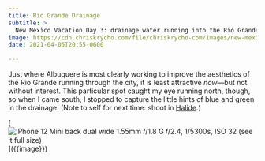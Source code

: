 ```yaml
---
title: Rio Grande Drainage
subtitle: >
  New Mexico Vacation Day 3: drainage water running into the Rio Grande, spotted on my run
image: https://cdn.chriskrycho.com/file/chriskrycho-com/images/new-mexico-vacation/20210405.jpg
date: 2021-04-05T20:55-0600

---
```


Just where Albuquere is most clearly working to improve the aesthetics of the Rio Grande running through the city, it is least attractive *now*—but not without interest. This particular spot caught my eye running north, though, so when I came south, I stopped to capture the little hints of blue and green in the drainage. (Note to self for next time: shoot in [Halide](https://halide.cam).)

[![iPhone 12 Mini back dual wide 1.55mm 𝑓/1.8 G  
𝑓/2.4, 1/5300s, <abbr>ISO</abbr> 32  
[(see it full size)]({{image}})]({{image}})]({{image}})
